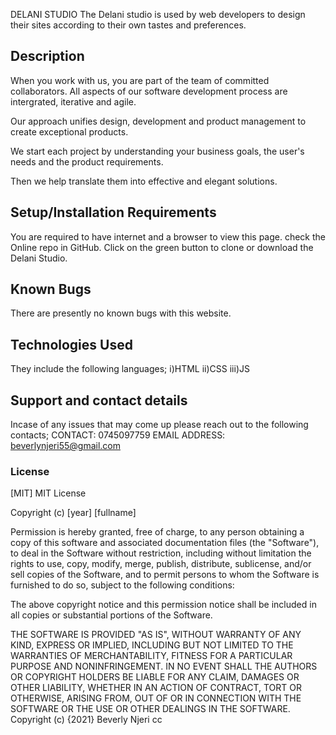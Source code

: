 DELANI STUDIO
 The Delani studio is used by web developers to design their sites according to their own tastes and preferences.

 ## Description
 When you work with us, you are part of the team of committed collaborators. All aspects of our software development process are intergrated, iterative and agile.

 Our approach unifies design, development and product management to create exceptional products.

 We start each project by understanding your business goals, the user's needs and the product requirements.

 Then we help translate them into effective and elegant solutions.

## Setup/Installation Requirements
 You are required to have internet and a browser to view this page.
 check the Online repo in GitHub.
 Click on the green button to clone or download the Delani Studio.

## Known Bugs
 There are presently no known bugs with this website.

## Technologies Used
They include the following languages;
    i)HTML
    ii)CSS
   iii)JS

## Support and contact details
Incase of any issues that may come up please reach out to the following contacts;
CONTACT: 0745097759
EMAIL ADDRESS: beverlynjeri55@gmail.com

### License
[MIT]
MIT License

Copyright (c) [year] [fullname]

Permission is hereby granted, free of charge, to any person obtaining a copy
of this software and associated documentation files (the "Software"), to deal
in the Software without restriction, including without limitation the rights
to use, copy, modify, merge, publish, distribute, sublicense, and/or sell
copies of the Software, and to permit persons to whom the Software is
furnished to do so, subject to the following conditions:

The above copyright notice and this permission notice shall be included in all
copies or substantial portions of the Software.

THE SOFTWARE IS PROVIDED "AS IS", WITHOUT WARRANTY OF ANY KIND, EXPRESS OR
IMPLIED, INCLUDING BUT NOT LIMITED TO THE WARRANTIES OF MERCHANTABILITY,
FITNESS FOR A PARTICULAR PURPOSE AND NONINFRINGEMENT. IN NO EVENT SHALL THE
AUTHORS OR COPYRIGHT HOLDERS BE LIABLE FOR ANY CLAIM, DAMAGES OR OTHER
LIABILITY, WHETHER IN AN ACTION OF CONTRACT, TORT OR OTHERWISE, ARISING FROM,
OUT OF OR IN CONNECTION WITH THE SOFTWARE OR THE USE OR OTHER DEALINGS IN THE
SOFTWARE.
Copyright (c) {2021} Beverly Njeri cc